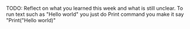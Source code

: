 TODO: Reflect on what you learned this week and what is still unclear.
To run text such as "Hello world" you just do Print command
you make it say "Print("Hello world)"